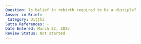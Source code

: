 ```yaml
---
Question: Is belief in rebirth required to be a disciple?
Answer in Brief: -
 Category: Diṭṭhi
Sutta References: -
Date Entered: March 22, 2025
Review Status: Not started
---
```

